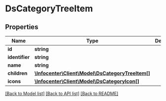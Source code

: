 # DsCategoryTreeItem

## Properties
Name | Type | Description | Notes
------------ | ------------- | ------------- | -------------
**id** | **string** |  | [optional] 
**identifier** | **string** |  | [optional] 
**name** | **string** |  | [optional] 
**children** | [**\Infocenter\Client\Model\DsCategoryTreeItem[]**](DsCategoryTreeItem.md) |  | [optional] 
**icons** | [**\Infocenter\Client\Model\DsCategoryIcon[]**](DsCategoryIcon.md) |  | [optional] 

[[Back to Model list]](../../README.md#documentation-for-models) [[Back to API list]](../../README.md#documentation-for-api-endpoints) [[Back to README]](../../README.md)

